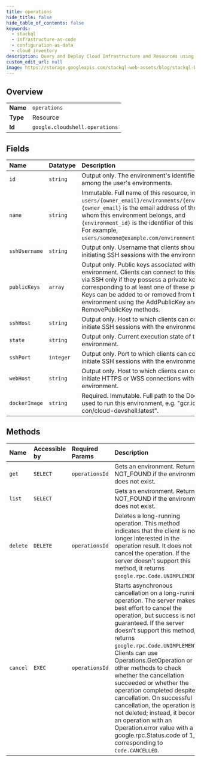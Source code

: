 ```yaml
---
title: operations
hide_title: false
hide_table_of_contents: false
keywords:
  - stackql
  - infrastructure-as-code
  - configuration-as-data
  - cloud inventory
description: Query and Deploy Cloud Infrastructure and Resources using SQL
custom_edit_url: null
image: https://storage.googleapis.com/stackql-web-assets/blog/stackql-blog-post-featured-image.png
---
```

  
    

## Overview
<table><tbody>
<tr><td><b>Name</b></td><td><code>operations</code></td></tr>
<tr><td><b>Type</b></td><td>Resource</td></tr>
<tr><td><b>Id</b></td><td><code>google.cloudshell.operations</code></td></tr>
</tbody></table>

## Fields
| Name | Datatype | Description |
|:-----|:---------|:------------|
| `id` | `string` | Output only. The environment's identifier, unique among the user's environments. |
| `name` | `string` | Immutable. Full name of this resource, in the format `users/{owner_email}/environments/{environment_id}`. `{owner_email}` is the email address of the user to whom this environment belongs, and `{environment_id}` is the identifier of this environment. For example, `users/someone@example.com/environments/default`. |
| `sshUsername` | `string` | Output only. Username that clients should use when initiating SSH sessions with the environment. |
| `publicKeys` | `array` | Output only. Public keys associated with the environment. Clients can connect to this environment via SSH only if they possess a private key corresponding to at least one of these public keys. Keys can be added to or removed from the environment using the AddPublicKey and RemovePublicKey methods. |
| `sshHost` | `string` | Output only. Host to which clients can connect to initiate SSH sessions with the environment. |
| `state` | `string` | Output only. Current execution state of this environment. |
| `sshPort` | `integer` | Output only. Port to which clients can connect to initiate SSH sessions with the environment. |
| `webHost` | `string` | Output only. Host to which clients can connect to initiate HTTPS or WSS connections with the environment. |
| `dockerImage` | `string` | Required. Immutable. Full path to the Docker image used to run this environment, e.g. "gcr.io/dev-con/cloud-devshell:latest". |
## Methods
| Name | Accessible by | Required Params | Description |
|:-----|:--------------|:----------------|:------------|
| `get` | `SELECT` | `operationsId` | Gets an environment. Returns NOT_FOUND if the environment does not exist. |
| `list` | `SELECT` |  | Gets an environment. Returns NOT_FOUND if the environment does not exist. |
| `delete` | `DELETE` | `operationsId` | Deletes a long-running operation. This method indicates that the client is no longer interested in the operation result. It does not cancel the operation. If the server doesn't support this method, it returns `google.rpc.Code.UNIMPLEMENTED`. |
| `cancel` | `EXEC` | `operationsId` | Starts asynchronous cancellation on a long-running operation. The server makes a best effort to cancel the operation, but success is not guaranteed. If the server doesn't support this method, it returns `google.rpc.Code.UNIMPLEMENTED`. Clients can use Operations.GetOperation or other methods to check whether the cancellation succeeded or whether the operation completed despite cancellation. On successful cancellation, the operation is not deleted; instead, it becomes an operation with an Operation.error value with a google.rpc.Status.code of 1, corresponding to `Code.CANCELLED`. |
